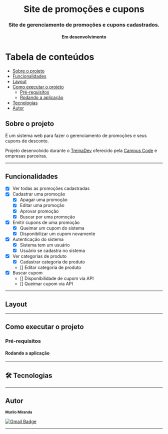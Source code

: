 

<h1 align="center">
  Site de promoções e cupons
</h1>

<h3 align="center">
  Site de gerenciamento de promoções e cupons cadastrados.
</h3>

<p align="center">

</p>

<h4 align="center">
  Em desenvolvimento
</h4>

Tabela de conteúdos
=================
<!--ts-->
   * [Sobre o projeto](#-sobre-o-projeto)
   * [Funcionalidades](#-funcionalidades)
   * [Layout](#-layout)
   * [Como executar o projeto](#-como-executar-o-projeto)
     * [Pré-requisitos](#pré-requisitos)
     * [Rodando a aplicação](#user-content--rodando-a-aplicação)
   * [Tecnologias](#-tecnologias)
   * [Autor](#-autor)
<!--te-->


## Sobre o projeto

É um sistema web para fazer o gerenciamento de promoções e seus cupons de desconto.

Projeto desenvolvido durante o [TreinaDev](https://treinadev.com.br) oferecido pela [Campus Code](https://www.campuscode.com.br) e empresas parceiras.

---

## Funcionalidades

- [x] Ver todas as promoções cadastradas
- [x] Cadastrar uma promoção
  - [x] Apagar uma promoção
  - [x] Editar uma promoção
  - [x] Aprovar promoção
  - [x] Buscar por uma promoção
- [x] Emitir cupons de uma promoção
  - [x] Queimar um cupom do sistema
  - [x] Disponibilizar um cupom novamente
- [x] Autenticação do sistema
  - [x] Sistema tem um usuário
  - [x] Usuário se cadastra no sistema
- [x] Ver categorias de produto
  - [x] Cadastrar categoria de produto
  - [] Editar categoria de produto
- [x] Buscar cupom
  - [] Disponibilidade de cupom via API
  - [] Queimar cupom via API
---

## Layout


---

## Como executar o projeto

### Pré-requisitos

#### Rodando a aplicação

---

## 🛠 Tecnologias

---

## Autor

<sub><b>Murilo Miranda</b></sub>

[![Gmail Badge](https://img.shields.io/badge/-murilomirandamoreno@gmail.com-c14438?style=flat-square&logo=Gmail&logoColor=white&link=mailto:murilomirandamoreno@gmail.com)](mailto:murilomirandamoreno@gmail.com)

---